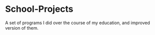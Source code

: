 # School-Projects
A set of programs I did over the course of my education, and improved version of them. 
